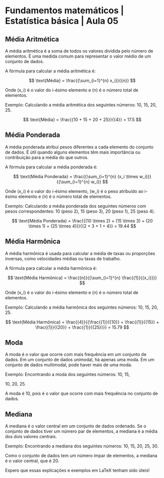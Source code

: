 # Fundamentos matemáticos | Estatística básica | Aula 05

## Média Aritmética

A média aritmética é a soma de todos os valores dividida pelo número de elementos. É uma medida comum para representar o valor médio de um conjunto de dados.

A fórmula para calcular a média aritmética é:

$$
\text{Média} = \frac{{\sum_{i=1}^{n} x_i}}{{n}}
$$

Onde \(x_i\) é o valor do i-ésimo elemento e \(n\) é o número total de elementos.

Exemplo: Calculando a média aritmética dos seguintes números: 10, 15, 20, 25.

$$
\text{Média} = \frac{{10 + 15 + 20 + 25}}{{4}} = 17.5
$$

## Média Ponderada

A média ponderada atribui pesos diferentes a cada elemento do conjunto de dados. É útil quando alguns elementos têm mais importância ou contribuição para a média do que outros.

A fórmula para calcular a média ponderada é:

$$
\text{Média Ponderada} = \frac{{\sum_{i=1}^{n} (x_i \times w_i)}}{{\sum_{i=1}^{n} w_i}}
$$

Onde \(x_i\) é o valor do i-ésimo elemento, \(w_i\) é o peso atribuído ao i-ésimo elemento e \(n\) é o número total de elementos.

Exemplo: Calculando a média ponderada dos seguintes números com pesos correspondentes: 10 (peso 2), 15 (peso 3), 20 (peso 1), 25 (peso 4).

$$
\text{Média Ponderada} = \frac{{(10 \times 2) + (15 \times 3) + (20 \times 1) + (25 \times 4)}}{{2 + 3 + 1 + 4}} = 19.44
$$

## Média Harmônica

A média harmônica é usada para calcular a média de taxas ou proporções inversas, como velocidades médias ou taxas de trabalho.

A fórmula para calcular a média harmônica é:

$$
\text{Média Harmônica} = \frac{{n}}{{\sum_{i=1}^{n} \frac{{1}}{{x_i}}}}
$$

Onde \(x_i\) é o valor do i-ésimo elemento e \(n\) é o número total de elementos.

Exemplo: Calculando a média harmônica dos seguintes números: 10, 15, 20, 25.

$$
\text{Média Harmônica} = \frac{{4}}{{\frac{{1}}{{10}} + \frac{{1}}{{15}} + \frac{{1}}{{20}} + \frac{{1}}{{25}}}} = 15.79
$$

## Moda

A moda é o valor que ocorre com mais frequência em um conjunto de dados. Em um conjunto de dados unimodal, há apenas uma moda. Em um conjunto de dados multimodal, pode haver mais de uma moda.

Exemplo: Encontrando a moda dos seguintes números: 10, 15,

10, 20, 25.

A moda é 10, pois é o valor que ocorre com mais frequência no conjunto de dados.

## Mediana

A mediana é o valor central em um conjunto de dados ordenado. Se o conjunto de dados tiver um número par de elementos, a mediana é a média dos dois valores centrais.

Exemplo: Encontrando a mediana dos seguintes números: 10, 15, 20, 25, 30.

Como o conjunto de dados tem um número ímpar de elementos, a mediana é o valor central, que é 20.

Espero que essas explicações e exemplos em LaTeX tenham sido úteis!
